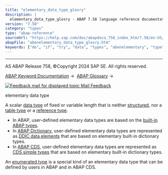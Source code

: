```yaml
---
title: "elementary_data_type_glosry"
description: |
  elementary_data_type_glosry - ABAP 7.58 language reference documentation
version: "7.58"
category: "types"
type: "abap-reference"
sourceUrl: "https://help.sap.com/doc/abapdocu_758_index_htm/7.58/en-US/abenelementary_data_type_glosry.htm"
abapFile: "abenelementary_data_type_glosry.htm"
keywords: ["do", "if", "try", "data", "types", "abenelementary", "type", "glosry"]
---
```


* * *

AS ABAP Release 758, ©Copyright 2024 SAP SE. All rights reserved.

[ABAP Keyword Documentation](https://help.sap.com/doc/abapdocu_758_index_htm/7.58/en-US/abenabap.htm) →  [ABAP Glossary](https://help.sap.com/doc/abapdocu_758_index_htm/7.58/en-US/abenabap_glossary.htm) → 

 [![](Mail.gif?object=Mail.gif "Feedback mail for displayed topic") Mail Feedback](mailto:f1_help@sap.com?subject=Feedback%20on%20ABAP%20Documentation&body=Document:%20elementary%20data%20type%2C%20ABENELEMENTARY_DATA_TYPE_GLOSRY%2C%20758%0D%0A%0D%0AError:%0D%0A%0D%0A%0D%0A%0D%0ASuggestion%20for%20improvement:)

elementary data type

A scalar [data type](https://help.sap.com/doc/abapdocu_758_index_htm/7.58/en-US/abendata_type_glosry.htm "Glossary Entry") of fixed or variable length that is neither [structured](https://help.sap.com/doc/abapdocu_758_index_htm/7.58/en-US/abenstructured_type_glosry.htm "Glossary Entry"), nor a [table type](https://help.sap.com/doc/abapdocu_758_index_htm/7.58/en-US/abentable_type_glosry.htm "Glossary Entry") or a [reference type](https://help.sap.com/doc/abapdocu_758_index_htm/7.58/en-US/abenreference_type_glosry.htm "Glossary Entry").

-   In ABAP, user-defined elementary data types are based on the [built-in ABAP types](https://help.sap.com/doc/abapdocu_758_index_htm/7.58/en-US/abenbuiltin_abap_type_glosry.htm "Glossary Entry").
-   In [ABAP Dictionary](https://help.sap.com/doc/abapdocu_758_index_htm/7.58/en-US/abenabap_dictionary_glosry.htm "Glossary Entry"), user-defined elementary data types are represented as [DDIC data elements](https://help.sap.com/doc/abapdocu_758_index_htm/7.58/en-US/abendata_element_glosry.htm "Glossary Entry") that are based on elementary built-in dictionary types.
-   In [ABAP CDS](https://help.sap.com/doc/abapdocu_758_index_htm/7.58/en-US/abenabap_cds_glosry.htm "Glossary Entry"), user-defined elementary data types are represented as [CDS simple types](https://help.sap.com/doc/abapdocu_758_index_htm/7.58/en-US/abencds_simple_type_glosry.htm "Glossary Entry") that are based on elementary built-in dictionary types.

An [enumerated type](https://help.sap.com/doc/abapdocu_758_index_htm/7.58/en-US/abenenum_type_glosry.htm "Glossary Entry") is a special kind of an elementary data type that can be defined by users in ABAP and in ABAP CDS.